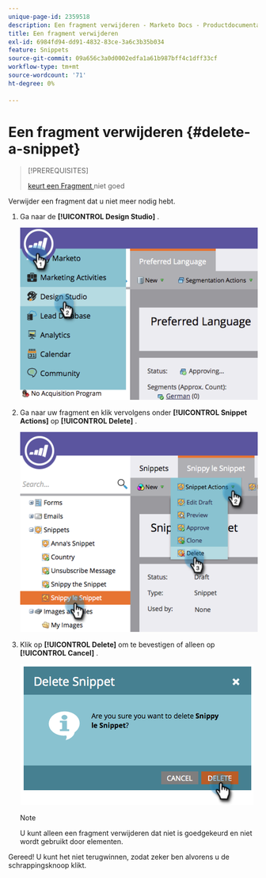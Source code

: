 ```yaml
---
unique-page-id: 2359518
description: Een fragment verwijderen - Marketo Docs - Productdocumentatie
title: Een fragment verwijderen
exl-id: 6984fd94-dd91-4832-83ce-3a6c3b35b034
feature: Snippets
source-git-commit: 09a656c3a0d0002edfa1a61b987bff4c1dff33cf
workflow-type: tm+mt
source-wordcount: '71'
ht-degree: 0%

---
```


# Een fragment verwijderen {#delete-a-snippet}

>[!PREREQUISITES]
>
>[ keurt een Fragment ](/help/marketo/product-docs/personalization/segmentation-and-snippets/snippets/unapprove-a-snippet.md) niet goed

Verwijder een fragment dat u niet meer nodig hebt.

1. Ga naar de **[!UICONTROL Design Studio]** .

   ![](assets/image2014-9-16-10-3a43-3a47.png)

1. Ga naar uw fragment en klik vervolgens onder **[!UICONTROL Snippet Actions]** op **[!UICONTROL Delete]** .

   ![](assets/image2014-9-16-10-3a43-3a57.png)

1. Klik op **[!UICONTROL Delete]** om te bevestigen of alleen op **[!UICONTROL Cancel]** .

   ![](assets/image2014-9-16-10-3a44-3a8.png)

   >[!NOTE]
   >
   >U kunt alleen een fragment verwijderen dat niet is goedgekeurd en niet wordt gebruikt door elementen.

Gereed! U kunt het niet terugwinnen, zodat zeker ben alvorens u de schrappingsknoop klikt.
